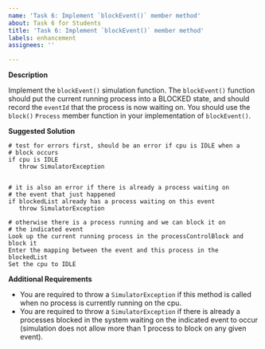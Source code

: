 ```yaml
---
name: 'Task 6: Implement `blockEvent()` member method'
about: Task 6 for Students
title: 'Task 6: Implement `blockEvent()` member method'
labels: enhancement
assignees: ''

---
```


**Description**

Implement the `blockEvent()` simulation function. The `blockEvent()` function should put the current running process into a BLOCKED state, and should record the `eventId` that the process is now waiting on.  You should use the `block()` `Process` member function in your implementation of `blockEvent()`.

**Suggested Solution**

```
# test for errors first, should be an error if cpu is IDLE when a
# block occurs
if cpu is IDLE
   throw SimulatorException
   

# it is also an error if there is already a process waiting on
# the event that just happened
if blockedList already has a process waiting on this event
   throw SimulatorException
   
# otherwise there is a process running and we can block it on
# the indicated event
Look up the current running process in the processControlBlock and block it
Enter the mapping between the event and this process in the blockedList
Set the cpu to IDLE
```

**Additional Requirements**

- You are required to throw a `SimulatorException` if this method is called when no
  process is currently running on the cpu.
- You are required to throw a `SimulatorException` if there is already a processes
  blocked in the system waiting on the indicated event to occur (simulation does
  not allow more than 1 process to block on any given event).
